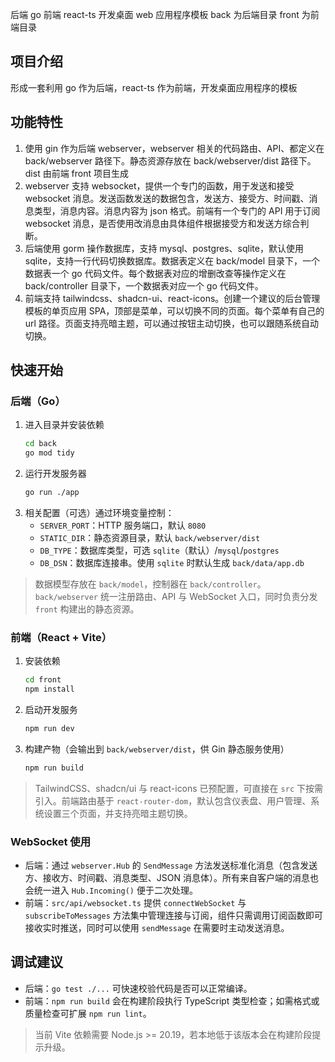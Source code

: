 后端 go 前端 react-ts
开发桌面 web 应用程序模板
back 为后端目录
front 为前端目录

## 项目介绍

形成一套利用 go 作为后端，react-ts 作为前端，开发桌面应用程序的模板

## 功能特性

1. 使用 gin 作为后端 webserver，webserver 相关的代码路由、API、都定义在 back/webserver 路径下。静态资源存放在 back/webserver/dist 路径下。dist 由前端 front 项目生成
2. webserver 支持 websocket，提供一个专门的函数，用于发送和接受 websocket 消息。发送函数发送的数据包含，发送方、接受方、时间戳、消息类型，消息内容。消息内容为 json 格式。前端有一个专门的 API 用于订阅 websocket 消息，是否使用改消息由具体组件根据接受方和发送方综合判断。
3. 后端使用 gorm 操作数据库，支持 mysql、postgres、sqlite，默认使用 sqlite，支持一行代码切换数据库。数据表定义在 back/model 目录下，一个数据表一个 go 代码文件。每个数据表对应的增删改查等操作定义在 back/controller 目录下，一个数据表对应一个 go 代码文件。
4. 前端支持 tailwindcss、shadcn-ui、react-icons。创建一个建议的后台管理模板的单页应用 SPA，顶部是菜单，可以切换不同的页面。每个菜单有自己的 url 路径。页面支持亮暗主题，可以通过按钮主动切换，也可以跟随系统自动切换。

## 快速开始

### 后端（Go）

1. 进入目录并安装依赖
   ```bash
   cd back
   go mod tidy
   ```
2. 运行开发服务器
   ```bash
   go run ./app
   ```
3. 相关配置（可选）通过环境变量控制：
   - `SERVER_PORT`：HTTP 服务端口，默认 `8080`
   - `STATIC_DIR`：静态资源目录，默认 `back/webserver/dist`
   - `DB_TYPE`：数据库类型，可选 `sqlite`（默认）/`mysql`/`postgres`
   - `DB_DSN`：数据库连接串。使用 `sqlite` 时默认生成 `back/data/app.db`

> 数据模型存放在 `back/model`，控制器在 `back/controller`。`back/webserver` 统一注册路由、API 与 WebSocket 入口，同时负责分发 `front` 构建出的静态资源。

### 前端（React + Vite）

1. 安装依赖
   ```bash
   cd front
   npm install
   ```
2. 启动开发服务
   ```bash
   npm run dev
   ```
3. 构建产物（会输出到 `back/webserver/dist`，供 Gin 静态服务使用）
   ```bash
   npm run build
   ```

> TailwindCSS、shadcn/ui 与 react-icons 已预配置，可直接在 `src` 下按需引入。前端路由基于 `react-router-dom`，默认包含仪表盘、用户管理、系统设置三个页面，并支持亮暗主题切换。

### WebSocket 使用

- 后端：通过 `webserver.Hub` 的 `SendMessage` 方法发送标准化消息（包含发送方、接收方、时间戳、消息类型、JSON 消息体）。所有来自客户端的消息也会统一进入 `Hub.Incoming()` 便于二次处理。
- 前端：`src/api/websocket.ts` 提供 `connectWebSocket` 与 `subscribeToMessages` 方法集中管理连接与订阅，组件只需调用订阅函数即可接收实时推送，同时可以使用 `sendMessage` 在需要时主动发送消息。

## 调试建议

- 后端：`go test ./...` 可快速校验代码是否可以正常编译。
- 前端：`npm run build` 会在构建阶段执行 TypeScript 类型检查；如需格式或质量检查可扩展 `npm run lint`。

> 当前 Vite 依赖需要 Node.js >= 20.19，若本地低于该版本会在构建阶段提示升级。
